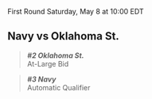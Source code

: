 First Round
Saturday, May 8 at 10:00 EDT
## Navy vs Oklahoma St.

> ***#2 Oklahoma St.***  
> At-Large Bid

> ***#3 Navy***  
> Automatic Qualifier